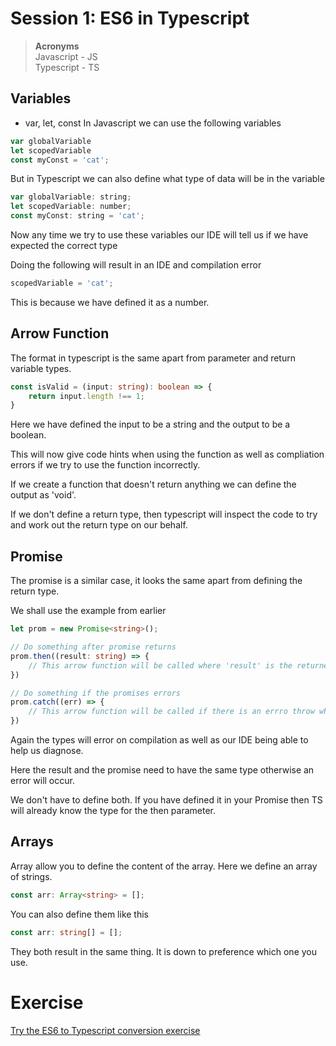 # Session 1: ES6 in Typescript
> **Acronyms** \
> Javascript - JS \
> Typescript - TS

## Variables
 - var, let, const
In Javascript we can use the following variables
```javascript
var globalVariable
let scopedVariable
const myConst = 'cat';
```
But in Typescript we can also define what type of data will be in the variable
```javascript
var globalVariable: string;
let scopedVariable: number;
const myConst: string = 'cat';
```
Now any time we try to use these variables our IDE will tell us if we have expected the correct type

Doing the following will result in an IDE and compilation error
```typescript
scopedVariable = 'cat';
```
This is because we have defined it as a number.

## Arrow Function
The format in typescript is the same apart from parameter and return variable types.

```typescript
const isValid = (input: string): boolean => {
    return input.length !== 1;
}
```
Here we have defined the input to be a string and the output to be a boolean.

This will now give code hints when using the function as well as compliation errors if we try to use the function incorrectly.

If we create a function that doesn't return anything we can define the output as 'void'.

If we don't define a return type, then typescript will inspect the code to try and work out the return type on our behalf.

## Promise
The promise is a similar case, it looks the same apart from defining the return type.

We shall use the example from earlier
```typescript
let prom = new Promise<string>();

// Do something after promise returns
prom.then((result: string) => {
    // This arrow function will be called where 'result' is the returned data
})

// Do something if the promises errors
prom.catch((err) => {
    // This arrow function will be called if there is an errro throw where err contains the error data
})
```
Again the types will error on compilation as well as our IDE being able to help us diagnose.

Here the result and the promise need to have the same type otherwise an error will occur.

We don't have to define both. If you have defined it in your Promise then TS will already know the type for the then parameter.

## Arrays
Array allow you to define the content of the array. Here we define an array of strings.
```typescript
const arr: Array<string> = [];
```
You can also define them like this
```typescript
const arr: string[] = [];
```

They both result in the same thing. It is down to preference which one you use.

# Exercise
[Try the ES6 to Typescript conversion exercise](ts-exercise.md)